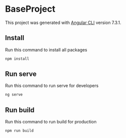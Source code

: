 # BaseProject

This project was generated with [Angular CLI](https://github.com/angular/angular-cli) version 7.3.1.

## Install
Run this command to install all packages

```sh
npm install
```

## Run serve
Run this command to run serve for developers

```sh
ng serve
```

## Run build
Run this command to run build for production

```sh
npm run build
```
